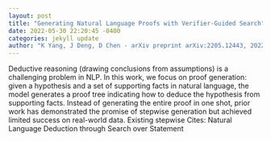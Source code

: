 ```yaml
--- 
layout: post 
title: "Generating Natural Language Proofs with Verifier-Guided Search" 
date: 2022-05-30 22:20:45 -0400 
categories: jekyll update 
author: "K Yang, J Deng, D Chen - arXiv preprint arXiv:2205.12443, 2022" 
--- 
```

Deductive reasoning (drawing conclusions from assumptions) is a challenging problem in NLP. In this work, we focus on proof generation: given a hypothesis and a set of supporting facts in natural language, the model generates a proof tree indicating how to deduce the hypothesis from supporting facts. Instead of generating the entire proof in one shot, prior work has demonstrated the promise of stepwise generation but achieved limited success on real-world data. Existing stepwise Cites: Natural Language Deduction through Search over Statement